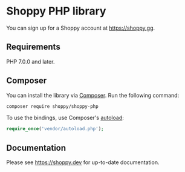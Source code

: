 # Shoppy PHP library

You can sign up for a Shoppy account at https://shoppy.gg.

## Requirements

PHP 7.0.0 and later.

## Composer

You can install the library via [Composer](http://getcomposer.org). Run the following command:

```bash
composer require shoppy/shoppy-php
```

To use the bindings, use Composer's [autoload](https://getcomposer.org/doc/01-basic-usage.md#autoloading):

```php
require_once('vendor/autoload.php');
```

## Documentation

Please see https://shoppy.dev for up-to-date documentation.
